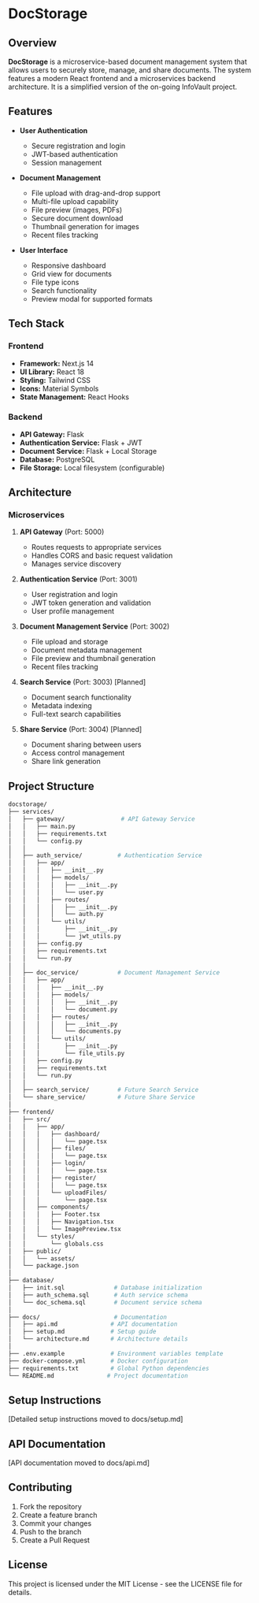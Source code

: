 # DocStorage

## Overview

**DocStorage** is a microservice-based document management system that allows users to securely store, manage, and share documents. The system features a modern React frontend and a microservices backend architecture. It is a simplified version of the on-going InfoVault project.

## Features

- **User Authentication**
  - Secure registration and login
  - JWT-based authentication
  - Session management

- **Document Management**
  - File upload with drag-and-drop support
  - Multi-file upload capability
  - File preview (images, PDFs)
  - Secure document download
  - Thumbnail generation for images
  - Recent files tracking

- **User Interface**
  - Responsive dashboard
  - Grid view for documents
  - File type icons
  - Search functionality
  - Preview modal for supported formats

## Tech Stack

### Frontend
- **Framework:** Next.js 14
- **UI Library:** React 18
- **Styling:** Tailwind CSS
- **Icons:** Material Symbols
- **State Management:** React Hooks

### Backend
- **API Gateway:** Flask
- **Authentication Service:** Flask + JWT
- **Document Service:** Flask + Local Storage
- **Database:** PostgreSQL
- **File Storage:** Local filesystem (configurable)

## Architecture

### Microservices
1. **API Gateway** (Port: 5000)
   - Routes requests to appropriate services
   - Handles CORS and basic request validation
   - Manages service discovery

2. **Authentication Service** (Port: 3001)
   - User registration and login
   - JWT token generation and validation
   - User profile management

3. **Document Management Service** (Port: 3002)
   - File upload and storage
   - Document metadata management
   - File preview and thumbnail generation
   - Recent files tracking

4. **Search Service** (Port: 3003) [Planned]
   - Document search functionality
   - Metadata indexing
   - Full-text search capabilities

5. **Share Service** (Port: 3004) [Planned]
   - Document sharing between users
   - Access control management
   - Share link generation

## Project Structure

```bash
docstorage/
├── services/
│   ├── gateway/                # API Gateway Service
│   │   ├── main.py
│   │   ├── requirements.txt
│   │   └── config.py
│   │
│   ├── auth_service/          # Authentication Service
│   │   ├── app/
│   │   │   ├── __init__.py
│   │   │   ├── models/
│   │   │   │   ├── __init__.py
│   │   │   │   └── user.py
│   │   │   ├── routes/
│   │   │   │   ├── __init__.py
│   │   │   │   └── auth.py
│   │   │   └── utils/
│   │   │       ├── __init__.py
│   │   │       └── jwt_utils.py
│   │   ├── config.py
│   │   ├── requirements.txt
│   │   └── run.py
│   │
│   ├── doc_service/           # Document Management Service
│   │   ├── app/
│   │   │   ├── __init__.py
│   │   │   ├── models/
│   │   │   │   ├── __init__.py
│   │   │   │   └── document.py
│   │   │   ├── routes/
│   │   │   │   ├── __init__.py
│   │   │   │   └── documents.py
│   │   │   └── utils/
│   │   │       ├── __init__.py
│   │   │       └── file_utils.py
│   │   ├── config.py
│   │   ├── requirements.txt
│   │   └── run.py
│   │
│   ├── search_service/        # Future Search Service
│   └── share_service/         # Future Share Service
│
├── frontend/
│   ├── src/
│   │   ├── app/
│   │   │   ├── dashboard/
│   │   │   │   └── page.tsx
│   │   │   ├── files/
│   │   │   │   └── page.tsx
│   │   │   ├── login/
│   │   │   │   └── page.tsx
│   │   │   ├── register/
│   │   │   │   └── page.tsx
│   │   │   └── uploadFiles/
│   │   │       └── page.tsx
│   │   ├── components/
│   │   │   ├── Footer.tsx
│   │   │   ├── Navigation.tsx
│   │   │   └── ImagePreview.tsx
│   │   └── styles/
│   │       └── globals.css
│   ├── public/
│   │   └── assets/
│   └── package.json
│
├── database/
│   ├── init.sql              # Database initialization
│   ├── auth_schema.sql       # Auth service schema
│   └── doc_schema.sql        # Document service schema
│
├── docs/                     # Documentation
│   ├── api.md               # API documentation
│   ├── setup.md             # Setup guide
│   └── architecture.md      # Architecture details
│
├── .env.example             # Environment variables template
├── docker-compose.yml       # Docker configuration
├── requirements.txt         # Global Python dependencies
└── README.md               # Project documentation
```

## Setup Instructions

[Detailed setup instructions moved to docs/setup.md]

## API Documentation

[API documentation moved to docs/api.md]

## Contributing

1. Fork the repository
2. Create a feature branch
3. Commit your changes
4. Push to the branch
5. Create a Pull Request

## License

This project is licensed under the MIT License - see the LICENSE file for details.
